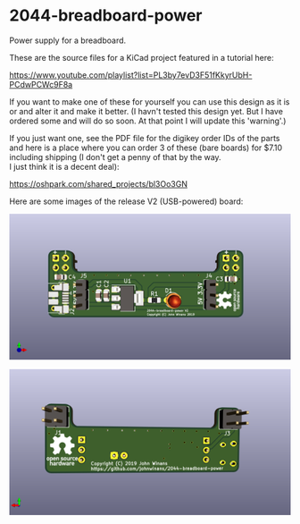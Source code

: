 # 2044-breadboard-power
Power supply for a breadboard.

These are the source files for a KiCad project featured in a tutorial here:

https://www.youtube.com/playlist?list=PL3by7evD3F51fKkyrUbH-PCdwPCWc9F8a

If you want to make one of these for yourself you can use this design as
it is or and alter it and make it better.  (I havn't tested this design
yet.  But I have ordered some and will do so soon.  At that point
I will update this 'warning'.)

If you just want one, see the PDF file for the digikey order IDs of the parts
and here is a place where you can order 3 of these (bare boards) for $7.10 
including shipping (I don't get a penny of that by the way.  
I just think it is a decent deal):

https://oshpark.com/shared_projects/bl3Oo3GN

Here are some images of the release V2 (USB-powered) board:

![V2 Front](/front.png)

![V2 Back](/back.png)
